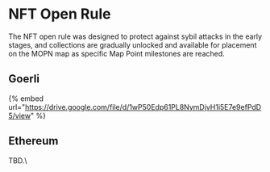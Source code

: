 # NFT Open Rule

The NFT open rule was designed to protect against sybil attacks in the early stages, and  collections are gradually unlocked and available for placement on the MOPN map as specific Map Point milestones are reached.

## Goerli&#x20;

{% embed url="https://drive.google.com/file/d/1wP50Edp61PL8NymDjvH1i5E7e9efPdD5/view" %}

## Ethereum&#x20;

TBD.\
